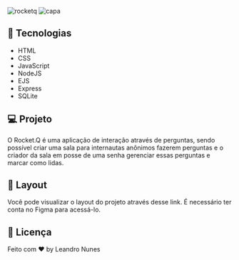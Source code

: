 ![rocketq](https://user-images.githubusercontent.com/99052605/172491819-331fcd4e-54f9-4180-8f2e-029498e87861.png)
![capa](https://user-images.githubusercontent.com/99052605/172492358-a9541544-a62f-45fe-9b2b-7fe03f779ff6.png)
## 🚀 Tecnologias

+ HTML
+ CSS
+ JavaScript
+ NodeJS
+ EJS
+ Express
+ SQLite

## 💻 Projeto

O Rocket.Q é uma aplicação de interação através de perguntas, sendo possível criar uma sala para internautas anônimos fazerem perguntas e o criador da sala em posse de uma senha gerenciar essas perguntas e marcar como lidas.

## 🔖 Layout

Você pode visualizar o layout do projeto através desse link. É necessário ter conta no Figma para acessá-lo.

## 📜 Licença

Feito com ❤️ by Leandro Nunes

